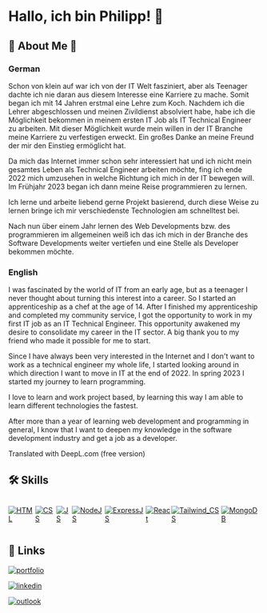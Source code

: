 
# Hallo, ich bin Philipp! 👋



## 🚀 About Me 🚀

### German
Schon von klein auf war ich von der IT Welt fasziniert, aber als Teenager dachte ich nie daran aus diesem Interesse eine Karriere zu mache. Somit began ich mit 14 Jahren erstmal eine Lehre zum Koch. Nachdem ich die Lehrer abgeschlossen und meinen Zivildienst absolviert habe, habe ich die Möglichkeit bekommen in meinem ersten IT Job als IT Technical Engineer zu arbeiten. 
Mit dieser Möglichkeit wurde mein willen in der IT Branche meine Karriere zu verfestigen erweckt. Ein großes Danke an meine Freund der mir den Einstieg ermöglicht hat.

Da mich das Internet immer schon sehr interessiert hat und ich nicht mein gesamtes Leben als Technical Engineer arbeiten möchte, fing ich ende 2022 mich umzusehen in welche Richtung ich mich in der IT bewegen will. Im Frühjahr 2023 began ich dann meine Reise programmieren zu lernen.

Ich lerne und arbeite liebend gerne Projekt basierend, durch diese Weise zu lernen bringe ich mir verschiedenste Technologien am schnelltest bei.

Nach nun über einem Jahr lernen des Web Developments bzw. des programmieren im allgemeinen weiß ich das ich mich in der Branche des Software Developments weiter vertiefen und eine Stelle als Developer bekommen möchte.

### English
I was fascinated by the world of IT from an early age, but as a teenager I never thought about turning this interest into a career. So I started an apprenticeship as a chef at the age of 14. After I finished my apprenticeship and completed my community service, I got the opportunity to work in my first IT job as an IT Technical Engineer. 
This opportunity awakened my desire to consolidate my career in the IT sector. A big thank you to my friend who made it possible for me to start.

Since I have always been very interested in the Internet and I don't want to work as a technical engineer my whole life, I started looking around in which direction I want to move in IT at the end of 2022. In spring 2023 I started my journey to learn programming.

I love to learn and work project based, by learning this way I am able to learn different technologies the fastest.

After more than a year of learning web development and programming in general, I know that I want to deepen my knowledge in the software development industry and get a job as a developer.

Translated with DeepL.com (free version)


## 🛠 Skills
<div style="display: flex; flex-direction: row;">

  <a href="">![HTML](https://img.shields.io/badge/HTML5-E34F26?style=for-the-badge&logo=html5&logoColor=white)</a>

  <a href="">![CSS](https://img.shields.io/badge/CSS3-1572B6?style=for-the-badge&logo=css3&logoColor=white)</a>

  <a href="">![JS](https://img.shields.io/badge/JavaScript-F7DF1E?style=for-the-badge&logo=javascript&logoColor=black)</a>

  <a href="">![NodeJS](https://img.shields.io/badge/Node.js-43853D?style=for-the-badge&logo=node.js&logoColor=white)</a>
  
  <a href="">![ExpressJS](https://img.shields.io/badge/Express.js-404D59?style=for-the-badge)</a>

  <a href="">![React](https://img.shields.io/badge/React-20232A?style=for-the-badge&logo=react&logoColor=61DAFB)</a>

  <a href="">![Tailwind_CSS](https://img.shields.io/badge/Tailwind_CSS-38B2AC?style=for-the-badge&logo=tailwind-css&logoColor=white)</a>

  <a href="">![MongoDB](https://img.shields.io/badge/MongoDB-4EA94B?style=for-the-badge&logo=mongodb&logoColor=white)</a>

</div>


## 🔗 Links
[![portfolio](https://img.shields.io/badge/my_portfolio-000?style=for-the-badge&logo=ko-fi&logoColor=white)](https://www.philippmillner.dev/)

[![linkedin](https://img.shields.io/badge/linkedin-0A66C2?style=for-the-badge&logo=linkedin&logoColor=white)](www.linkedin.com/in/philipp-millner-4167b5286)

[![outlook](https://img.shields.io/badge/Microsoft_Outlook-0078D4?style=for-the-badge&logo=microsoft-outlook&logoColor=white)](philipp.millner@outlook.com)
